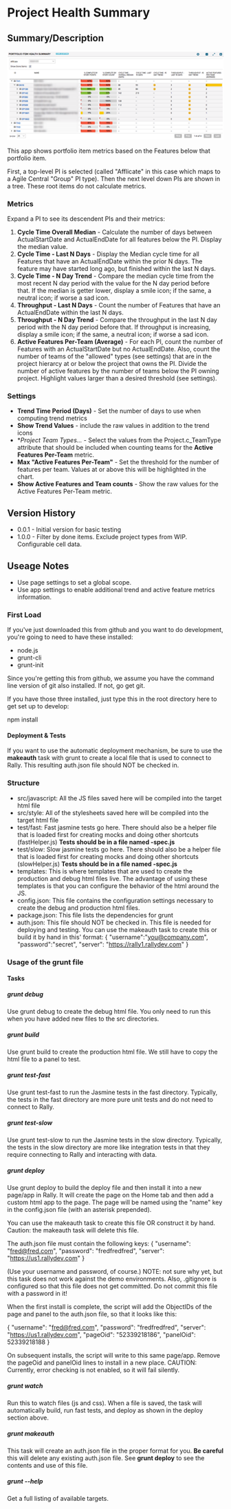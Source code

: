 # Project Health Summary

## Summary/Description

![screenshot](./images/screenshot.png "This is an example")

This app shows portfolio item metrics based on the Features below that portfolio item.

First, a top-level PI is selected (called "Afflicate" in this case which maps to a Agile
Central "Group" PI type). Then the next level down PIs are shown in a tree. These root
items do not calculate metrics.

### Metrics
Expand a PI to see its descendent PIs and their metrics:
1. **Cycle Time Overall Median** - Calculate the number of days between ActualStartDate and ActualEndDate
for all features below the PI. Display the median value.
1. **Cycle Time - Last N Days** - Display the Median cycle time for all Features that have an ActualEndDate
within the prior N days. The feature may have started long ago, but finished within the last N days.
1. **Cycle Time - N Day Trend** - Compare the median cycle time from the most recent N day period with the value for the
N day period before that. If the median is getter lower, display a smile icon; if the same, a neutral icon; if worse a
sad icon.
1. **Throughput - Last N Days** - Count the number of Features that have an ActualEndDate within the last N days.
1. **Throughput - N Day Trend** - Compare the throughput in the last N day period with the N day period before that. If
throughput is increasing, display a smile icon; if the same, a neutral icon; if worse a sad icon.
1. **Active Features Per-Team (Average)** - For each PI, count the number of Features with an ActualStartDate but no ActualEndDate.
Also, count the number of teams of the "allowed" types (see settings) that are in the project hierarcy at or below the project
that owns the PI. Divide the number of active features by the number of teams below the PI owning project. Highlight values
larger than a desired threshold (see settings).

### Settings
* **Trend Time Period (Days)** - Set the number of days to use when computing trend metrics
* **Show Trend Values** - include the raw values in addition to the trend icons
* **Project Team Types...* - Select the values from the Project.c_TeamType attribute that should be included when counting
teams for the **Active Features Per-Team** metric.
* **Max "Active Features Per-Team"** - Set the threshold for the number of features per team. Values at or above this will
be highlighted in the chart.
* **Show Active Features and Team counts** - Show the raw values for the Active Features Per-Team metric.

## Version History
* 0.0.1 - Initial version for basic testing
* 1.0.0 - Filter by done items. Exclude project types from WIP. Configurable cell data.

## Useage Notes
* Use page settings to set a global scope.
* Use app settings to enable additional trend and active feature metrics information.

### First Load

If you've just downloaded this from github and you want to do development,
you're going to need to have these installed:

 * node.js
 * grunt-cli
 * grunt-init

Since you're getting this from github, we assume you have the command line
version of git also installed.  If not, go get git.

If you have those three installed, just type this in the root directory here
to get set up to develop:

  npm install

#### Deployment & Tests

If you want to use the automatic deployment mechanism, be sure to use the
**makeauth** task with grunt to create a local file that is used to connect
to Rally.  This resulting auth.json file should NOT be checked in.

### Structure

  * src/javascript:  All the JS files saved here will be compiled into the
  target html file
  * src/style: All of the stylesheets saved here will be compiled into the
  target html file
  * test/fast: Fast jasmine tests go here.  There should also be a helper
  file that is loaded first for creating mocks and doing other shortcuts
  (fastHelper.js) **Tests should be in a file named <something>-spec.js**
  * test/slow: Slow jasmine tests go here.  There should also be a helper
  file that is loaded first for creating mocks and doing other shortcuts
  (slowHelper.js) **Tests should be in a file named <something>-spec.js**
  * templates: This is where templates that are used to create the production
  and debug html files live.  The advantage of using these templates is that
  you can configure the behavior of the html around the JS.
  * config.json: This file contains the configuration settings necessary to
  create the debug and production html files.  
  * package.json: This file lists the dependencies for grunt
  * auth.json: This file should NOT be checked in.  This file is needed for deploying
  and testing.  You can use the makeauth task to create this or build it by hand in this'
  format:
    {
        "username":"you@company.com",
        "password":"secret",
        "server": "https://rally1.rallydev.com"
    }

### Usage of the grunt file
#### Tasks

##### grunt debug

Use grunt debug to create the debug html file.  You only need to run this when you have added new files to
the src directories.

##### grunt build

Use grunt build to create the production html file.  We still have to copy the html file to a panel to test.

##### grunt test-fast

Use grunt test-fast to run the Jasmine tests in the fast directory.  Typically, the tests in the fast
directory are more pure unit tests and do not need to connect to Rally.

##### grunt test-slow

Use grunt test-slow to run the Jasmine tests in the slow directory.  Typically, the tests in the slow
directory are more like integration tests in that they require connecting to Rally and interacting with
data.

##### grunt deploy

Use grunt deploy to build the deploy file and then install it into a new page/app in Rally.  It will create the page on the Home tab and then add a custom html app to the page.  The page will be named using the "name" key in the config.json file (with an asterisk prepended).

You can use the makeauth task to create this file OR construct it by hand.  Caution: the
makeauth task will delete this file.

The auth.json file must contain the following keys:
{
    "username": "fred@fred.com",
    "password": "fredfredfred",
    "server": "https://us1.rallydev.com"
}

(Use your username and password, of course.)  NOTE: not sure why yet, but this task does not work against the demo environments.  Also, .gitignore is configured so that this file does not get committed.  Do not commit this file with a password in it!

When the first install is complete, the script will add the ObjectIDs of the page and panel to the auth.json file, so that it looks like this:

{
    "username": "fred@fred.com",
    "password": "fredfredfred",
    "server": "https://us1.rallydev.com",
    "pageOid": "52339218186",
    "panelOid": 52339218188
}

On subsequent installs, the script will write to this same page/app. Remove the
pageOid and panelOid lines to install in a new place.  CAUTION:  Currently, error checking is not enabled, so it will fail silently.

##### grunt watch

Run this to watch files (js and css).  When a file is saved, the task will automatically build, run fast tests, and deploy as shown in the deploy section above.

##### grunt makeauth

This task will create an auth.json file in the proper format for you.  **Be careful** this will delete any existing auth.json file.  See **grunt deploy** to see the contents and use of this file.

##### grunt --help  

Get a full listing of available targets.
